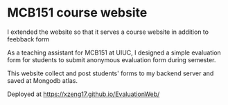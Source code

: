 # MCB151 course website

I extended the website so that it serves a course website in addition to feebback form

As a teaching assistant for MCB151 at UIUC, I designed a simple evaluation form for students to submit anonymous evaluation form during semester. 

This website collect and post students' forms to my backend server and saved at Mongodb atlas.

Deployed at https://xzeng17.github.io/EvaluationWeb/
